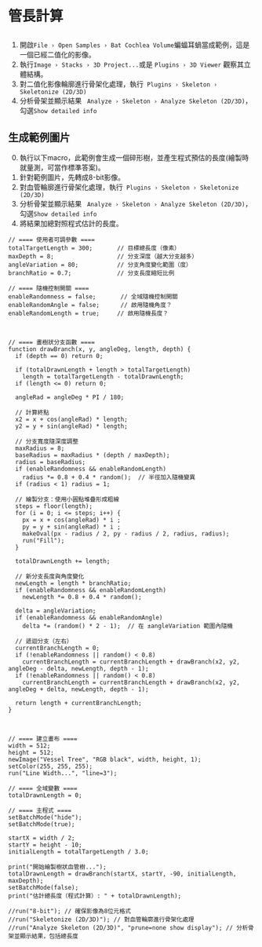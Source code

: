 # 管長計算
## 
1. 開啟`File › Open Samples › Bat Cochlea Volume`蝙蝠耳蝸當成範例，這是一個已經二值化的影像。
2. 執行`Image › Stacks › 3D Project...`或是 `Plugins › 3D Viewer` 觀察其立體結構。
3. 對二值化影像輪廓進行骨架化處理，執行` Plugins › Skeleton › Skeletonize (2D/3D)`
3. 分析骨架並顯示結果 ` Analyze › Skeleton › Analyze Skeleton (2D/3D)`，勾選`Show detailed info`

## 生成範例圖片 
0. 執行以下macro，此範例會生成一個碎形樹，並產生程式預估的長度(繪製時就量測，可當作標準答案)。
1. 針對範例圖片，先轉成8-bit影像。
2. 對血管輪廓進行骨架化處理，執行` Plugins › Skeleton › Skeletonize (2D/3D)`
3. 分析骨架並顯示結果 ` Analyze › Skeleton › Analyze Skeleton (2D/3D)`，勾選`Show detailed info`
4. 將結果加總對照程式估計的長度。


```ijm
// ==== 使用者可調參數 ====
totalTargetLength = 300;       // 目標總長度（像素）
maxDepth = 8;                  // 分支深度（越大分支越多）
angleVariation = 80;           // 分支角度變化範圍（度）
branchRatio = 0.7;             // 分支長度縮短比例

// ==== 隨機控制開關 ====
enableRandomness = false;       // 全域隨機控制開關
enableRandomAngle = false;      // 啟用隨機角度？
enableRandomLength = true;     // 啟用隨機長度？



// ==== 畫樹狀分支函數 ====
function drawBranch(x, y, angleDeg, length, depth) {
  if (depth == 0) return 0;

  if (totalDrawnLength + length > totalTargetLength)
    length = totalTargetLength - totalDrawnLength;
  if (length <= 0) return 0;

  angleRad = angleDeg * PI / 180;

  // 計算終點
  x2 = x + cos(angleRad) * length;
  y2 = y + sin(angleRad) * length;

  // 分支寬度隨深度調整
  maxRadius = 8;
  baseRadius = maxRadius * (depth / maxDepth);
  radius = baseRadius;
  if (enableRandomness && enableRandomLength)
    radius *= 0.8 + 0.4 * random();  // 半徑加入隨機變異
  if (radius < 1) radius = 1;

  // 繪製分支：使用小圓點堆疊形成粗線
  steps = floor(length);
  for (i = 0; i <= steps; i++) {
    px = x + cos(angleRad) * i ;
    py = y + sin(angleRad) * i ;
    makeOval(px - radius / 2, py - radius / 2, radius, radius);
    run("Fill");
  }

  totalDrawnLength += length;

  // 新分支長度與角度變化
  newLength = length * branchRatio;
  if (enableRandomness && enableRandomLength)
    newLength *= 0.8 + 0.4 * random();

  delta = angleVariation;
  if (enableRandomness && enableRandomAngle)
    delta *= (random() * 2 - 1);  // 在 ±angleVariation 範圍內隨機

  // 遞迴分支（左右）
  currentBranchLength = 0;
  if (!enableRandomness || random() < 0.8)
    currentBranchLength = currentBranchLength + drawBranch(x2, y2, angleDeg - delta, newLength, depth - 1);
  if (!enableRandomness || random() < 0.8)
    currentBranchLength = currentBranchLength + drawBranch(x2, y2, angleDeg + delta, newLength, depth - 1);

  return length + currentBranchLength;
}



// ==== 建立畫布 ====
width = 512;
height = 512;
newImage("Vessel Tree", "RGB black", width, height, 1);
setColor(255, 255, 255);
run("Line Width...", "line=3");

// ==== 全域變數 ====
totalDrawnLength = 0;

// ==== 主程式 ====
setBatchMode("hide");
setBatchMode(true); 

startX = width / 2;
startY = height - 10;
initialLength = totalTargetLength / 3.0;

print("開始繪製樹狀血管樹...");
totalDrawnLength = drawBranch(startX, startY, -90, initialLength, maxDepth);
setBatchMode(false); 
print("估計總長度（程式計算）: " + totalDrawnLength);

//run("8-bit"); // 確保影像為8位元格式
//run("Skeletonize (2D/3D)"); // 對血管輪廓進行骨架化處理
//run("Analyze Skeleton (2D/3D)", "prune=none show display"); // 分析骨架並顯示結果，包括總長度



```
